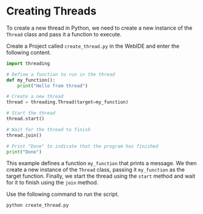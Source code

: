 # Creating Threads

To create a new thread in Python, we need to create a new instance of the `Thread` class and pass it a function to execute.

Create a Project called `create_thread.py` in the WebIDE and enter the following content.

```python
import threading

# Define a function to run in the thread
def my_function():
    print("Hello from thread")

# Create a new thread
thread = threading.Thread(target=my_function)

# Start the thread
thread.start()

# Wait for the thread to finish
thread.join()

# Print "Done" to indicate that the program has finished
print("Done")
```

This example defines a function `my_function` that prints a message. We then create a new instance of the `Thread` class, passing it `my_function` as the target function. Finally, we start the thread using the `start` method and wait for it to finish using the `join` method.

Use the following command to run the script.

```bash
python create_thread.py
```
